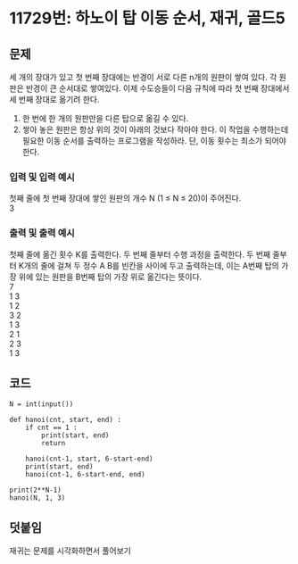 # 11729번: 하노이 탑 이동 순서, 재귀, 골드5

## 문제
세 개의 장대가 있고 첫 번째 장대에는 반경이 서로 다른 n개의 원판이 쌓여 있다. 각 원판은 반경이 큰 순서대로 쌓여있다. 이제 수도승들이 다음 규칙에 따라 첫 번째 장대에서 세 번째 장대로 옮기려 한다.
  1. 한 번에 한 개의 원판만을 다른 탑으로 옮길 수 있다.
  2. 쌓아 놓은 원판은 항상 위의 것이 아래의 것보다 작아야 한다.
이 작업을 수행하는데 필요한 이동 순서를 출력하는 프로그램을 작성하라. 단, 이동 횟수는 최소가 되어야 한다.

### 입력 및 입력 예시
첫째 줄에 첫 번째 장대에 쌓인 원판의 개수 N (1 ≤ N ≤ 20)이 주어진다.   
3

### 출력 및 출력 예시
첫째 줄에 옮긴 횟수 K를 출력한다.
두 번째 줄부터 수행 과정을 출력한다. 두 번째 줄부터 K개의 줄에 걸쳐 두 정수 A B를 빈칸을 사이에 두고 출력하는데, 이는 A번째 탑의 가장 위에 있는 원판을 B번째 탑의 가장 위로 옮긴다는 뜻이다.   
7   
1 3   
1 2   
3 2   
1 3   
2 1   
2 3   
1 3   

## 코드
<pre><code>N = int(input())

def hanoi(cnt, start, end) :
    if cnt == 1 :
        print(start, end)
        return
       
    hanoi(cnt-1, start, 6-start-end)
    print(start, end)
    hanoi(cnt-1, 6-start-end, end)
    
print(2**N-1)
hanoi(N, 1, 3)</code></pre>

## 덧붙임
재귀는 문제를 시각화하면서 풀어보기
